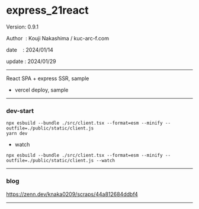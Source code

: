 ﻿# express_21react

 Version: 0.9.1

 Author  : Kouji Nakashima / kuc-arc-f.com

 date    : 2024/01/14

 update : 2024/01/29 

***

React SPA + express SSR, sample

* vercel deploy, sample
***
### dev-start

```
npx esbuild --bundle ./src/client.tsx --format=esm --minify --outfile=./public/static/client.js
yarn dev
```

* watch
```
npx esbuild --bundle ./src/client.tsx --format=esm --minify --outfile=./public/static/client.js --watch
```
***
### blog

https://zenn.dev/knaka0209/scraps/44a812684ddbf4

***

